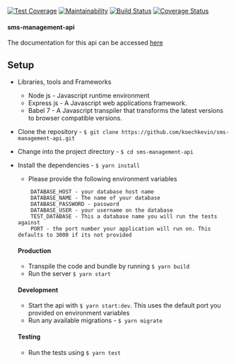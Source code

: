 [![Test Coverage](https://api.codeclimate.com/v1/badges/f5e7dc8d62f80c4dd489/test_coverage)](https://codeclimate.com/github/koechkevin/population-management-sytem/test_coverage)
[![Maintainability](https://api.codeclimate.com/v1/badges/f5e7dc8d62f80c4dd489/maintainability)](https://codeclimate.com/github/koechkevin/population-management-sytem/maintainability)
[![Build Status](https://travis-ci.org/koechkevin/population-management-sytem.svg?branch=master)](https://travis-ci.org/koechkevin/population-management-sytem)
[![Coverage Status](https://coveralls.io/repos/github/koechkevin/population-management-sytem/badge.svg?branch=master)](https://coveralls.io/github/koechkevin/population-management-sytem?branch=master)
#### sms-management-api

The documentation for this api can be accessed [here](https://population-system-api.herokuapp.com/docs/)

## Setup
 - Libraries, tools and Frameworks
    - Node js - Javascript runtime environment
    - Express js - A Javascript web applications framework.
    - Babel 7 - A Javascript transpiler that transforms the latest versions to browser compatible versions.
- Clone the repository - `$ git clone https://github.com/koechkevin/sms-management-api.git` 
- Change into the project directory - `$ cd sms-management-api`
- Install the dependencies - `$ yarn install`
    - Please provide the following environment variables
    
    ```
        DATABASE_HOST - your database host name
        DATABASE_NAME - The name of your database
        DATABASE_PASSWORD - password
        DATABASE_USER - your username on the database
        TEST_DATABASE - This a database name you will run the tests against
        PORT - the port number your application will run on. This defaults to 3000 if its not provided
    ```
    
  #### Production
    - Transpile the code and bundle by running `$ yarn build`
    - Run the server `$ yarn start`

  #### Development
     - Start the api with `$ yarn start:dev`. This uses the default port you provided on environment variables
     - Run any available migrations - `$ yarn migrate`
     
  #### Testing
    - Run the tests using `$ yarn test`
